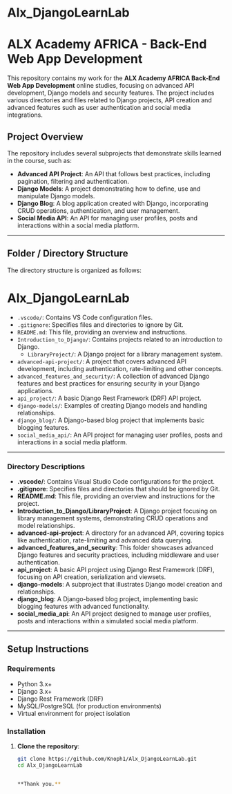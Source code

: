 ﻿# Alx_DjangoLearnLab
# ALX Academy AFRICA - Back-End Web App Development

This repository contains my work for the **ALX Academy AFRICA Back-End Web App Development** online studies, focusing on advanced API development, Django models and security features. The project includes various directories and files related to Django projects, API creation and advanced features such as user authentication and social media integrations.

## Project Overview

The repository includes several subprojects that demonstrate skills learned in the course, such as:

- **Advanced API Project**: An API that follows best practices, including pagination, filtering and authentication.
- **Django Models**: A project demonstrating how to define, use and manipulate Django models.
- **Django Blog**: A blog application created with Django, incorporating CRUD operations, authentication, and user management.
- **Social Media API**: An API for managing user profiles, posts and interactions within a social media platform.

---

## Folder / Directory Structure

The directory structure is organized as follows:

# Alx_DjangoLearnLab
- `.vscode/`: Contains VS Code configuration files.
- `.gitignore`: Specifies files and directories to ignore by Git.
- `README.md`: This file, providing an overview and instructions.
- `Introduction_to_Django/`: Contains projects related to an introduction to Django.
  - `LibraryProject/`: A Django project for a library management system.
- `advanced-api-project/`: A project that covers advanced API development, including authentication, rate-limiting and other concepts.
- `advanced_features_and_security/`: A collection of advanced Django features and best practices for ensuring security in your Django applications.
- `api_project/`: A basic Django Rest Framework (DRF) API project.
- `django-models/`: Examples of creating Django models and handling relationships.
- `django_blog/`: A Django-based blog project that implements basic blogging features.
- `social_media_api/`: An API project for managing user profiles, posts and interactions in a social media platform.


---


### Directory Descriptions

- **.vscode/**: Contains Visual Studio Code configurations for the project.
- **.gitignore**: Specifies files and directories that should be ignored by Git.
- **README.md**: This file, providing an overview and instructions for the project.
- **Introduction_to_Django/LibraryProject**: A Django project focusing on library management systems, demonstrating CRUD operations and model relationships.
- **advanced-api-project**: A directory for an advanced API, covering topics like authentication, rate-limiting and advanced data querying.
- **advanced_features_and_security**: This folder showcases advanced Django features and security practices, including middleware and user authentication.
- **api_project**: A basic API project using Django Rest Framework (DRF), focusing on API creation, serialization and viewsets.
- **django-models**: A subproject that illustrates Django model creation and relationships.
- **django_blog**: A Django-based blog project, implementing basic blogging features with advanced functionality.
- **social_media_api**: An API project designed to manage user profiles, posts and interactions within a simulated social media platform.

---

## Setup Instructions

### Requirements

- Python 3.x+
- Django 3.x+
- Django Rest Framework (DRF)
- MySQL/PostgreSQL (for production environments)
- Virtual environment for project isolation

### Installation

1. **Clone the repository**:

   ```bash
   git clone https://github.com/Knoph1/Alx_DjangoLearnLab.git
   cd Alx_DjangoLearnLab


   **Thank you.**
   
